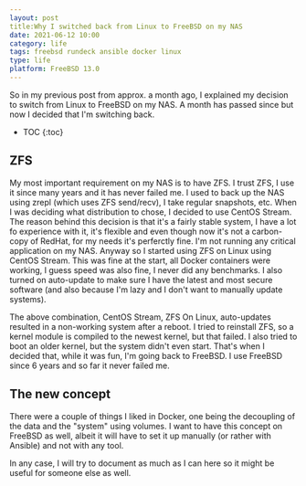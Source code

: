 ```yaml
---
layout:	post
title:Why I switched back from Linux to FreeBSD on my NAS
date: 2021-06-12 10:00
category: life
tags: freebsd rundeck ansible docker linux
type: life
platform: FreeBSD 13.0
---
```


So in my previous post from approx. a month ago, I explained my decision to switch from Linux to FreeBSD on my NAS. A month has passed since but now I decided that I'm switching back.

* TOC
{:toc}

## ZFS
My most important requirement on my NAS is to have ZFS. I trust ZFS, I use it since many years and it has never failed me. I used to back up the NAS using zrepl (which uses ZFS send/recv), I take regular snapshots, etc. When I was deciding what distribution to chose, I decided to use CentOS Stream. The reason behind this decision is that it's a fairly stable system, I have a lot fo experience with it, it's flexible and even though now it's not a carbon-copy of RedHat, for my needs it's perferctly fine. I'm not running any critical application on my NAS. Anyway so I started using ZFS on Linux using CentOS Stream. This was fine at the start, all Docker containers were working, I guess speed was also fine, I never did any benchmarks. I also turned on auto-update to make sure I have the latest and most secure software (and also because I'm lazy and I don't want to manually update systems).

The above combination, CentOS Stream, ZFS On Linux, auto-updates resulted in a non-working system after a reboot. I tried to reinstall ZFS, so a kernel module is compiled to the newest kernel, but that failed. I also tried to boot an older kernel, but the system didn't even start. That's when I decided that, while it was fun, I'm going back to FreeBSD. I use FreeBSD since 6 years and so far it never failed me.

## The new concept
There were a couple of things I liked in Docker, one being the decoupling of the data and the "system" using volumes. I want to have this concept on FreeBSD as well, albeit it will have to set it up manually (or rather with Ansible) and not with any tool.

In any case, I will try to document as much as I can here so it might be useful for someone else as well.
